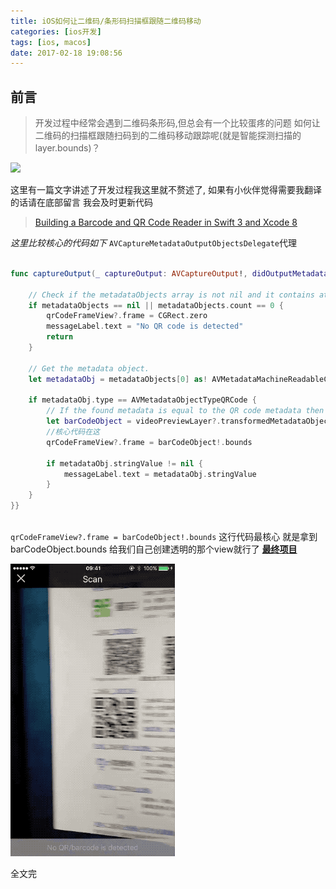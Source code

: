 ```yaml
---
title: iOS如何让二维码/条形码扫描框跟随二维码移动
categories: [ios开发]
tags: [ios, macos]
date: 2017-02-18 19:08:56
---
```



前言
--

> 开发过程中经常会遇到二维码条形码,但总会有一个比较蛋疼的问题
如何让二维码的扫描框跟随扫码到的二维码移动跟踪呢(就是智能探测扫描的layer.bounds)？  

![](http://www.appcoda.com/wp-content/uploads/2016/11/qrcode-reader-5-1024x637.jpg)



这里有一篇文字讲述了开发过程我这里就不赘述了, 如果有小伙伴觉得需要我翻译的话请在底部留言 我会及时更新代码  
> [Building a Barcode and QR Code Reader in Swift 3 and Xcode 8](http://www.appcoda.com/barcode-reader-swift/)



*这里比较核心的代码如下* `AVCaptureMetadataOutputObjectsDelegate`代理
    
```swift  

func captureOutput(_ captureOutput: AVCaptureOutput!, didOutputMetadataObjects metadataObjects: [Any]!, from connection: AVCaptureConnection!) {  
    
    // Check if the metadataObjects array is not nil and it contains at least one object.
    if metadataObjects == nil || metadataObjects.count == 0 {
        qrCodeFrameView?.frame = CGRect.zero
        messageLabel.text = "No QR code is detected"
        return
    }
    
    // Get the metadata object.
    let metadataObj = metadataObjects[0] as! AVMetadataMachineReadableCodeObject
    
    if metadataObj.type == AVMetadataObjectTypeQRCode {
        // If the found metadata is equal to the QR code metadata then update the status label's text and set the bounds
        let barCodeObject = videoPreviewLayer?.transformedMetadataObject(for: metadataObj)
        //核心代码在这
        qrCodeFrameView?.frame = barCodeObject!.bounds
        
        if metadataObj.stringValue != nil {
            messageLabel.text = metadataObj.stringValue
        }
    }
}}
	
```  
`qrCodeFrameView?.frame = barCodeObject!.bounds`
这行代码最核心 就是拿到barCodeObject.bounds 给我们自己创建透明的那个view就行了 **[最终项目](https://github.com/sunyazhou13/QRCodeReader)**

![QRCode 跟踪](/assets/images/20170218ScanBoundsTracking/ScanBoundsTracking.gif)




全文完